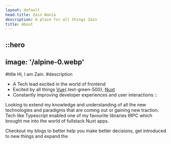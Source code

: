 ```yaml
---
layout: default
head.title: Zain Wania
description: A place for all things Zain
title: About
---
```


::hero
---
image: '/alpine-0.webp'
---
#title
Hi, I am Zain.
#description
- A Tech lead excited in the world of frontend
- Excited by all things [Vue](https://vuejs.org/){.text-green-500}, [Nuxt](https://nuxt.com)
- Constantly improving developer experiences and user interactions
::

Looking to extend my knowledge and understanding of all the new technologies and paradigms that are coming out or gaining new traction. Tech like Typescript enabled one of my favourite libraries tRPC which brought me into the world of fullstack Nuxt apps.

Checkout my blogs to better help you make better decisions, get introduced to new things and expand the
<!-- ::gallery
---
images:
  - /full-logo-green-light.svg
  - /alpine-1.webp
  - /alpine-2.webp
---
:: -->

